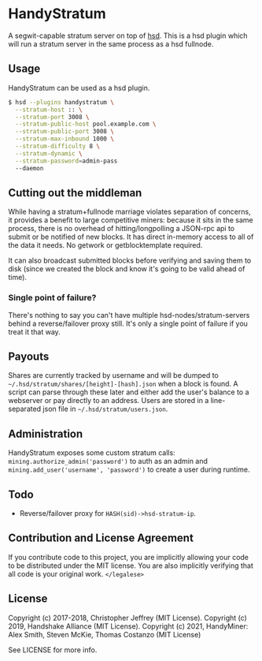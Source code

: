 # HandyStratum

A segwit-capable stratum server on top of [hsd][hsd]. This is a hsd
plugin which will run a stratum server in the same process as a hsd fullnode.

## Usage

HandyStratum can be used as a hsd plugin.

``` bash
$ hsd --plugins handystratum \
  --stratum-host :: \
  --stratum-port 3008 \
  --stratum-public-host pool.example.com \
  --stratum-public-port 3008 \
  --stratum-max-inbound 1000 \
  --stratum-difficulty 8 \
  --stratum-dynamic \
  --stratum-password=admin-pass
  --daemon
```

## Cutting out the middleman

While having a stratum+fullnode marriage violates separation of concerns, it
provides a benefit to large competitive miners: because it sits in the same
process, there is no overhead of hitting/longpolling a JSON-rpc api to submit
or be notified of new blocks. It has direct in-memory access to all of the data
it needs. No getwork or getblocktemplate required.

It can also broadcast submitted blocks before verifying and saving them to disk
(since we created the block and know it's going to be valid ahead of time).

### Single point of failure?

There's nothing to say you can't have multiple hsd-nodes/stratum-servers
behind a reverse/failover proxy still. It's only a single point of failure if
you treat it that way.

## Payouts

Shares are currently tracked by username and will be dumped to
`~/.hsd/stratum/shares/[height]-[hash].json` when a block is found. A script
can parse through these later and either add the user's balance to a webserver
or pay directly to an address. Users are stored in a line-separated json file
in `~/.hsd/stratum/users.json`.

## Administration

HandyStratum exposes some custom stratum calls:
`mining.authorize_admin('password')` to auth as an admin and
`mining.add_user('username', 'password')` to create a user during runtime.

## Todo

- Reverse/failover proxy for `HASH(sid)->hsd-stratum-ip`.

## Contribution and License Agreement

If you contribute code to this project, you are implicitly allowing your code
to be distributed under the MIT license. You are also implicitly verifying that
all code is your original work. `</legalese>`

## License

Copyright (c) 2017-2018, Christopher Jeffrey (MIT License).
Copyright (c) 2019, Handshake Alliance (MIT License).
Copyright (c) 2021, HandyMiner: Alex Smith, Steven McKie, Thomas Costanzo (MIT License)

See LICENSE for more info.

[hsd]: https://github.com/hsd-org/hsd
